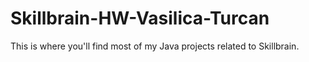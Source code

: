 # Skillbrain-HW-Vasilica-Turcan
This is where you'll  find most of my Java projects related to  Skillbrain.
